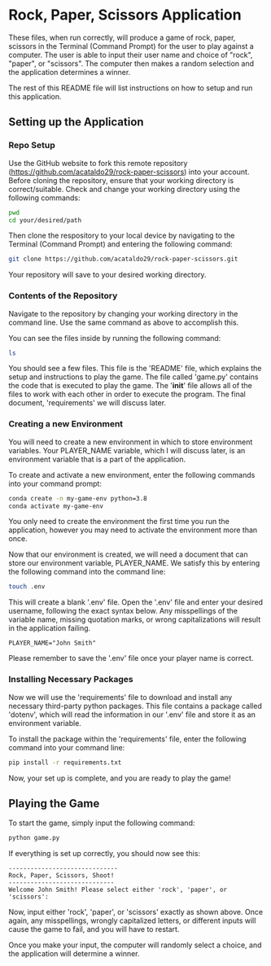 # Rock, Paper, Scissors Application

These files, when run correctly, will produce a game of rock, paper, scissors in the Terminal (Command Prompt) for the user to play against a computer. The user is able to input their user name and choice of "rock", "paper", or "scissors". The computer then makes a random selection and the application determines a winner. 

The rest of this README file will list instructions on how to setup and run this application.

## Setting up the Application

### Repo Setup

Use the GitHub website to fork this remote repository (https://github.com/acataldo29/rock-paper-scissors) into your account. Before cloning the repository, ensure that your working directory is correct/suitable. Check and change your working directory using the following commands:

```sh
pwd
cd your/desired/path
```

Then clone the respository to your local device by navigating to the Terminal (Command Prompt) and entering the following command:

```sh
git clone https://github.com/acataldo29/rock-paper-scissors.git
```

Your repository will save to your desired working directory. 

### Contents of the Repository

Navigate to the repository by changing your working directory in the command line. Use the same command as above to accomplish this. 

You can see the files inside by running the following command:

```sh
ls
```

You should see a few files. This file is the 'README' file, which explains the setup and instructions to play the game. The file called 'game.py' contains the code that is executed to play the game.  The '__init__' file allows all of the files to work with each other in order to execute the program. The final document, 'requirements' we will discuss later.

### Creating a new Environment

You will need to create a new environment in which to store environment variables. Your PLAYER_NAME variable, which I will discuss later, is an environment variable that is a part of the application.

To create and activate a new environment, enter the following commands into your command prompt:

```sh
conda create -n my-game-env python=3.8
conda activate my-game-env
```
You only need to create the environment the first time you run the application, however you may need to activate the environment more than once.

Now that our environment is created, we will need a document that can store our environment variable, PLAYER_NAME. We satisfy this by entering the following command into the command line:

```sh
touch .env
```
This will create a blank '.env' file. Open the '.env' file and enter your desired username, following the exact syntax below. Any misspellings of the variable name, missing quotation marks, or wrong capitalizations will result in the application failing.

    PLAYER_NAME="John Smith"

Please remember to save the '.env' file once your player name is correct.

### Installing Necessary Packages

Now we will use the 'requirements' file to download and install any necessary third-party python packages. This file contains a package called 'dotenv', which will read the information in our '.env' file and store it as an environment variable.

To install the package within the 'requirements' file, enter the following command into your command line:

```sh
pip install -r requirements.txt
```
Now, your set up is complete, and you are ready to play the game!

## Playing the Game

To start the game, simply input the following command:

```sh
python game.py
```

If everything is set up correctly, you should now see this:

```
------------------------------
Rock, Paper, Scissors, Shoot!
-----------------------------
Welcome John Smith! Please select either 'rock', 'paper', or 'scissors':
```

Now, input either 'rock', 'paper', or 'scissors' exactly as shown above. Once again, any misspellings, wrongly capitalized letters, or different inputs will cause the game to fail, and you will have to restart.

Once you make your input, the computer will randomly select a choice, and the application will determine a winner. 
